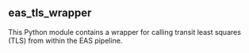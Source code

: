 ## eas_tls_wrapper

This Python module contains a wrapper for calling transit least squares (TLS) from within the EAS pipeline.
